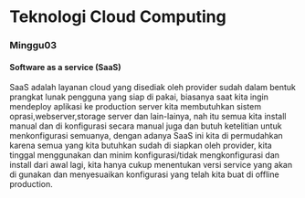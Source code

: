 # Teknologi Cloud Computing 
### Minggu03

#### Software as a service (SaaS)
SaaS adalah layanan cloud yang disediak oleh provider sudah dalam bentuk prangkat lunak pengguna yang siap di pakai, biasanya saat kita ingin mendeploy aplikasi ke production server kita membutuhkan sistem oprasi,webserver,storage server dan lain-lainya, nah itu semua kita install manual dan di konfigurasi secara manual juga dan butuh ketelitian untuk menkonfigurasi semuanya, dengan adanya SaaS ini kita di permudahkan karena semua yang kita butuhkan sudah di siapkan oleh provider, kita tinggal menggunakan dan minim konfigurasi/tidak mengkonfigurasi dan install dari awal lagi, kita hanya cukup menentukan versi service yang akan di gunakan dan menyesuaikan konfigurasi yang telah kita buat di offline production.